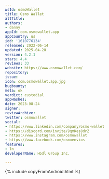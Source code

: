 ```yaml
---
wsId: osmoWallet
title: Osmo Wallet
altTitle: 
authors:
- danny
appId: com.osmowallet.app
appCountry: us
idd: '1610776134'
released: 2022-06-14
updated: 2025-04-28
version: 4.2.1
stars: 4.4
reviews: 33
website: https://www.osmowallet.com/
repository: 
issue: 
icon: com.osmowallet.app.jpg
bugbounty: 
meta: ok
verdict: custodial
appHashes: 
date: 2023-08-24
signer: 
reviewArchive: 
twitter: osmowallet
social:
- https://www.linkedin.com/company/osmo-wallet
- https://discord.com/invite/9qmKes8drZ
- https://www.instagram.com/osmowallet
- https://www.facebook.com/osmoenvios
features:
- ln
developerName: Hodl Group Inc.

---
```


{% include copyFromAndroid.html %}
